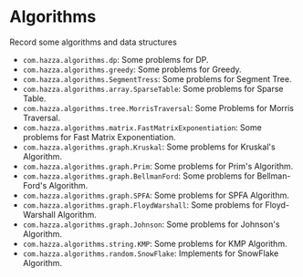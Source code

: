 # Algorithms

Record some algorithms and data structures

- `com.hazza.algorithms.dp`:  Some problems for DP.
- `com.hazza.algorithms.greedy`: Some problems for Greedy.
- `com.hazza.algorithms.SegmentTress`: Some problems for Segment Tree.
- `com.hazza.algorithms.array.SparseTable`: Some problems for Sparse Table.
- `com.hazza.algorithms.tree.MorrisTraversal`: Some Problems for Morris Traversal.
- `com.hazza.algorithms.matrix.FastMatrixExponentiation`: Some problems for Fast Matrix Exponentiation.
- `com.hazza.algorithms.graph.Kruskal`: Some problems for Kruskal's Algorithm.
- `com.hazza.algorithms.graph.Prim`: Some problems for Prim's Algorithm.
- `com.hazza.algorithms.graph.BellmanFord`: Some problems for Bellman-Ford's Algorithm.
- `com.hazza.algorithms.graph.SPFA`: Some problems for SPFA Algorithm.
- `com.hazza.algorithms.graph.FloydWarshall`: Some problems for Floyd-Warshall Algorithm.
- `com.hazza.algorithms.graph.Johnson`: Some problems for Johnson's Algorithm.
- `com.hazza.algorithms.string.KMP`: Some problems for KMP Algorithm.
- `com.hazza.algorithms.random.SnowFlake`: Implements for SnowFlake Algorithm.
